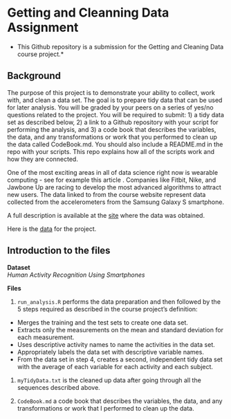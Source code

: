 Getting and Cleanning Data Assignment
=====================================

-   This Github repository is a submission for the Getting and Cleaning
    Data course project.\*

Background
----------

The purpose of this project is to demonstrate your ability to collect,
work with, and clean a data set. The goal is to prepare tidy data that
can be used for later analysis. You will be graded by your peers on a
series of yes/no questions related to the project. You will be required
to submit: 1) a tidy data set as described below, 2) a link to a Github
repository with your script for performing the analysis, and 3) a code
book that describes the variables, the data, and any transformations or
work that you performed to clean up the data called CodeBook.md. You
should also include a README.md in the repo with your scripts. This repo
explains how all of the scripts work and how they are connected.

One of the most exciting areas in all of data science right now is
wearable computing - see for example this article . Companies like
Fitbit, Nike, and Jawbone Up are racing to develop the most advanced
algorithms to attract new users. The data linked to from the course
website represent data collected from the accelerometers from the
Samsung Galaxy S smartphone.

A full description is available at the
[site](http://archive.ics.uci.edu/ml/datasets/Human+Activity+Recognition+Using+Smartphones)
where the data was obtained.

Here is the
[data](https://d396qusza40orc.cloudfront.net/getdata%2Fprojectfiles%2FUCI%20HAR%20Dataset.zip)
for the project.

Introduction to the files
-------------------------

**Dataset**  
*Human Activity Recognition Using Smartphones*

**Files**  
1. `run_analysis.R` performs the data preparation and then followed by
the 5 steps required as described in the course project’s definition:  
- Merges the training and the test sets to create one data set.  
- Extracts only the measurements on the mean and standard deviation for
each measurement.  
- Uses descriptive activity names to name the activities in the data
set.  
- Appropriately labels the data set with descriptive variable names.  
- From the data set in step 4, creates a second, independent tidy data
set with the average of each variable for each activity and each
subject.

1.  `myTidyData.txt` is the cleaned up data after going through all the
    sequences described above.

2.  `CodeBook.md` a code book that describes the variables, the data,
    and any transformations or work that I performed to clean up the
    data.
